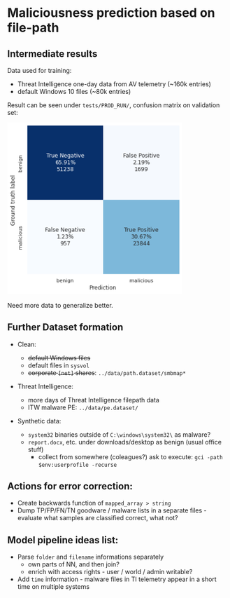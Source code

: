 # Maliciousness prediction based on file-path

## Intermediate results

Data used for training:

- Threat Intelligence one-day data from AV telemetry (~160k entries)
- default Windows 10 files (~80k entries)

Result can be seen under `tests/PROD_RUN/`, confusion matrix on validation set:

<img src="tests/PROD_RUN/confusion_matrix_ep100_validation.png" width="400" />

Need more data to generalize better.

## Further Dataset formation

- Clean:
    - ~~default Windows files~~
    - default files in `sysvol`  
    - ~~corporate `[net]` shares~~: `../data/path.dataset/smbmap*`  

- Threat Intelligence:
    - more days of Threat Intelligence filepath data
    - ITW malware PE: `../data/pe.dataset/`


- Synthetic data:
    - `system32` binaries outside of `C:\windows\system32\` as malware?
    - `report.docx`, etc. under downloads/desktop as benign (usual office stuff) 
        - collect from somewhere (coleagues?) ask to execute: `gci -path $env:userprofile -recurse`


## Actions for error correction:

- Create backwards function of `mapped_array > string`
- Dump TP/FP/FN/TN goodware / malware lists in a separate files - evaluate what samples are classified correct, what not?


## Model pipeline ideas list:

- Parse `folder` and `filename` informations separately
    - own parts of NN, and then join?
    - enrich with access rights - user / world / admin writable?
- Add `time` information - malware files in TI telemetry appear in a short time on multiple systems
